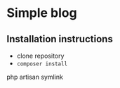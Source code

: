 # Simple blog

## Installation instructions
- clone repository
- ```composer install```

php artisan symlink
